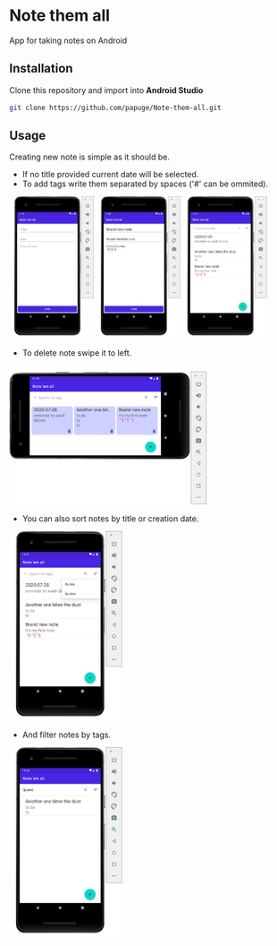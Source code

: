 # Note them all

App for taking notes on Android  

## Installation
Clone this repository and import into **Android Studio**
```bash
git clone https://github.com/papuge/Note-them-all.git
```
## Usage
Creating new note is simple as it should be.  
- If no title provided current date will be selected.  
- To add tags write them separated by spaces ('#' can be ommited).  

<img src="./screens/screen1.png" width="30%" /> <img src="./screens/screen2.png" width="30%" /> <img src="./screens/screen3.png" width="30%" />  



- To delete note swipe it to left.  

<img src="./screens/screen4.png" width="70%" />

- You can also sort notes by title or creation date.  

<img src="./screens/screen5.png" width="40%" />  

- And filter notes by tags.  

<img src="./screens/screen6.png" width="40%" />  

